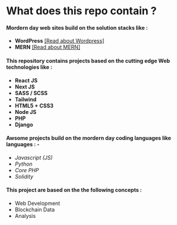 # What does this repo contain ?


#### Mordern day web sites build on the solution stacks like :
- **WordPress** [[Read about Wordpress]](https://en.wikipedia.org/wiki/WordPress "[Read about Wordpress]")
- **MERN** [[Read about MERN]](https://en.wikipedia.org/wiki/MEAN_(solution_stack) "[Read about MERN]")

#### This repository contains projects based on the cutting edge Web technologies like :

- **React** **JS**
- **Next JS**
- **SASS / SCSS**
- **Tailwind**
- **HTML5 + CSS3**
- **Node JS**
- **PHP**
- **Django**

#### Awsome projects build on the mordern day coding languages like languages : - 
- *Javascript (JS)*
- *Python*
- *Core PHP*
- *Solidity*

#### This project are based on the the following concepts :
- Web Development
- Blockchain Data
- Analysis

